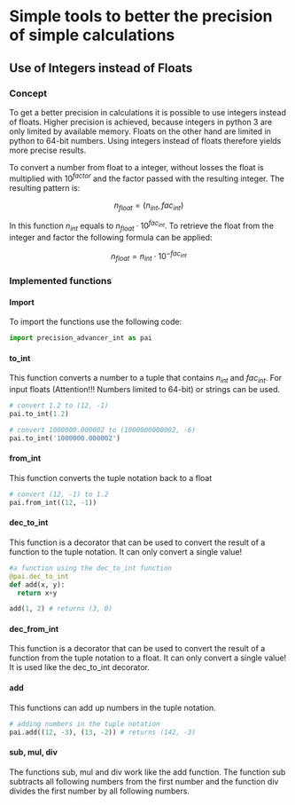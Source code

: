 # Simple tools to better the precision of simple calculations

## Use of Integers instead of Floats

### Concept

To get a better precision in calculations it is possible to use integers instead of floats. Higher precision is achieved, because integers in python 3 are only limited by available memory. Floats on the other hand are limited in python to 64-bit numbers. Using integers instead of floats therefore yields more precise results.

To convert a number from float to a integer, without losses the float is multiplied with $10^{factor}$ and the factor passed with the resulting integer. The resulting pattern is:

$$n_{float} = (n_{int}, fac_{int})$$

In this function $n_{int}$ equals to $n_{float} \cdot 10^{fac_{int}}$. To retrieve the float from the integer and factor the following formula can be applied:

$$n_{float} = n_{int} \cdot 10^{-fac_{int}}$$

### Implemented functions

#### Import

To import the functions use the following code:

```python
import precision_advancer_int as pai
```

#### to_int

This function converts a number to a tuple that contains $n_{int}$ and $fac_{int}$. For input floats (Attention!!! Numbers limited to 64-bit) or strings can be used.

```python
# convert 1.2 to (12, -1)
pai.to_int(1.2)

# convert 1000000.000002 to (1000000000002, -6)
pai.to_int('1000000.000002')
``` 

#### from_int

This function converts the tuple notation back to a float

```python
# convert (12, -1) to 1.2
pai.from_int((12, -1))
``` 

#### dec_to_int

This function is a decorator that can be used to convert the result of a function to the tuple notation. It can only convert a single value!

```python
#a function using the dec_to_int function
@pai.dec_to_int
def add(x, y):
  return x+y

add(1, 2) # returns (3, 0)
```

#### dec_from_int

This function is a decorator that can be used to convert the result of a function from the tuple notation to a float. It can only convert a single value! It is used like the dec_to_int decorator.

#### add

This functions can add up numbers in the tuple notation.

```python
# adding numbers in the tuple notation
pai.add((12, -3), (13, -2)) # returns (142, -3)
```

#### sub, mul, div

The functions sub, mul and div work like the add function. The function sub subtracts all following numbers from the first number and the function div divides the first number by all following numbers.

